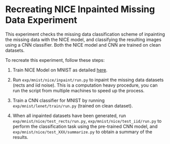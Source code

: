 # Recreating NICE Inpainted Missing Data Experiment
This experiment checks the missing data classification scheme of inpainting the missing data with the NICE model, and classifying the resulting images using a CNN classifier. Both the NICE model and CNN are trained on clean datasets.

To recreate this experiment, follow these steps:

1. Train NICE Model on MNIST as detailed [here](https://github.com/HUJI-Deep/nice).

2. Run `exp/mnist/nice/inpaint/run.py` to inpaint the missing data datasets (rects and iid noise). This is a computation heavy procedure, you can run the script from multiple machines to speed up the process.

3. Train a CNN classifier for MNIST by running `exp/mnist/lenet/train/run.py` (trained on clean dataset).

4. When all inpainted datasets have been generated, run `exp/mnist/nice/test_rects/run.py`, `exp/mnist/nice/test_iid/run.py` to perform the classification task using the pre-trained CNN model, and `exp/mnist/nice/test_XXX/summarize.py` to obtain a summary of the results.